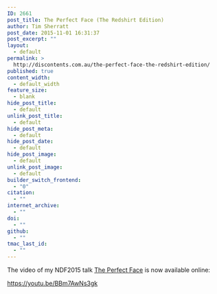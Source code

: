 ```yaml
---
ID: 2661
post_title: The Perfect Face (The Redshirt Edition)
author: Tim Sherratt
post_date: 2015-11-01 16:31:37
post_excerpt: ""
layout:
  - default
permalink: >
  http://discontents.com.au/the-perfect-face-the-redshirt-edition/
published: true
content_width:
  - default_width
feature_size:
  - blank
hide_post_title:
  - default
unlink_post_title:
  - default
hide_post_meta:
  - default
hide_post_date:
  - default
hide_post_image:
  - default
unlink_post_image:
  - default
builder_switch_frontend:
  - "0"
citation:
  - ""
internet_archive:
  - ""
doi:
  - ""
github:
  - ""
tmac_last_id:
  - ""
---
```

The video of my NDF2015 talk <a href="http://discontents.com.au/the-perfect-face/">The Perfect Face</a> is now available online:

https://youtu.be/BBm7AwNs3gk